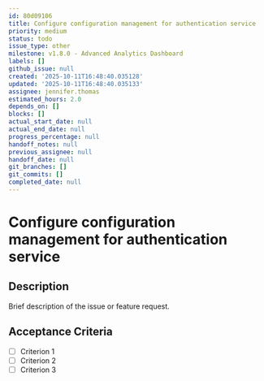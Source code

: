 ```yaml
---
id: 80d09106
title: Configure configuration management for authentication service
priority: medium
status: todo
issue_type: other
milestone: v1.8.0 - Advanced Analytics Dashboard
labels: []
github_issue: null
created: '2025-10-11T16:48:40.035128'
updated: '2025-10-11T16:48:40.035133'
assignee: jennifer.thomas
estimated_hours: 2.0
depends_on: []
blocks: []
actual_start_date: null
actual_end_date: null
progress_percentage: null
handoff_notes: null
previous_assignee: null
handoff_date: null
git_branches: []
git_commits: []
completed_date: null
---
```


# Configure configuration management for authentication service

## Description

Brief description of the issue or feature request.

## Acceptance Criteria

- [ ] Criterion 1
- [ ] Criterion 2
- [ ] Criterion 3